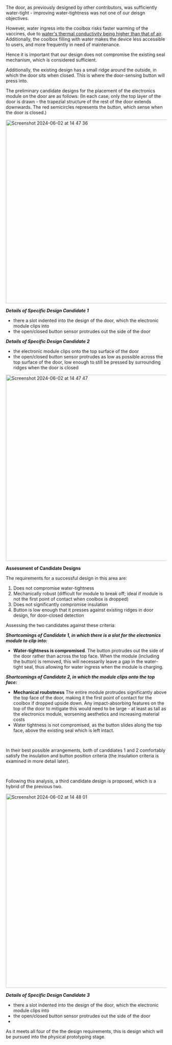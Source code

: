 The door, as previously designed by other contributors, was sufficiently water-tight - improving water-tightness was not one of our deisgn objectives. 

However, water ingress into the coolbox risks faster warming of the vaccines, due to [water's thermal conductivity being higher than that of air](https://en.wikipedia.org/wiki/Thermal_conductivity_and_resistivity). Additionally, the coolbox filling with water makes the device less accessible to users, and more frequently in need of maintenance. 

Hence it is important that our design does not compromise the existing seal mechanism, which is considered sufficient. 


Additionally, the existing design has a small ridge around the outside, in which the door sits when closed. This is where the door-sensing button will press into. 

The preliminary candidate designs for the placement of the electronics module on the door are as follows: (In each case, only the top layer of the door is drawn - the trapezial structure of the rest of the door extends downwards. The red semicircles represents the button, which sense when the door is closed.)

<img width="573" alt="Screenshot 2024-06-02 at 14 47 36" src="https://github.com/Technology-for-the-Poorest-Billion/2024-ideabatic-beam/assets/98609386/c3a3d5dd-7df6-48d8-96a9-f23f8eb71fef">

***Details of Specific Design Candidate 1***

- there a slot indented into the design of the door, which the electronic module clips into
- the open/closed button sensor protrudes out the side of the door

***Details of Specific Design Candidate 2***

- the electronic module clips onto the top surface of the door
- the open/closed button sensor protrudes as low as possible across the top surface of the door, low enough to still be pressed by surrounding ridges when the door is closed

<img width="581" alt="Screenshot 2024-06-02 at 14 47 47" src="https://github.com/Technology-for-the-Poorest-Billion/2024-ideabatic-beam/assets/98609386/d5ce7e07-da6d-4d5c-a42f-11d882ae6e41">



<br />

**Assessment of Candidate Designs**

The requirements for a successful design in this area are:
1) Does not compromise water-tightness
2) Mechanically robust (difficult for module to break off; ideal if module is not the first point of contact when coolbox is dropped)
3) Does not significantly compromise insulation
4) Button is low enough that it presses against existing ridges in door design, for door-closed detection

Assessing the two candidates against these criteria:

***Shortcomings of Candidate 1, in which there is a slot for the electronics module to clip into:***

- ****Water-tightness is compromised****.
  The button protrudes out the side of the door rather than across the top face. When the module (including the button) is removed, this will necessarily leave a gap in the water-tight seal, thus allowing for water ingress when the module is charging.

***Shortcomings of Candidate 2, in which the module clips onto the top face:***
- ****Mechanical roubstness****
  The entire module protrudes significantly above the top face of the door, making it the first point of contact for the coolbox if dropped upside down.
  Any impact-absorbing features on the top of the door to mitigate this would need to be large - at least as tall as the electronics module, worsening aesthetics and increasing material costs
- Water tightness is not compromised, as the button slides along the top face, above the existing seal which is left intact. 

<br />

In their best possible arrangements, both of canddiates 1 and 2 comfortably satisfy the insulation and button position criteria (the insulation criteria is examined in more detail later). 

<br />

Following this analysis, a third candidate design is proposed, which is a hybrid of the previous two. 

<img width="606" alt="Screenshot 2024-06-02 at 14 48 01" src="https://github.com/Technology-for-the-Poorest-Billion/2024-ideabatic-beam/assets/98609386/2099c0e0-bebd-4f29-bdda-ca85e347cd50">

***Details of Specific Design Candidate 3***

- there a slot indented into the design of the door, which the electronic module clips into
- the open/closed button sensor protrudes out the side of the door
- 
As it meets all four of the the design requirements, this is design which will be pursued into the physical prototyping stage. 
